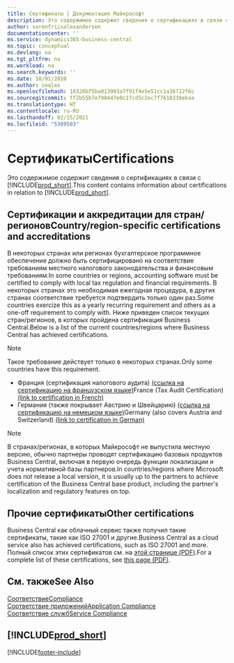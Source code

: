 ```yaml
---
title: Сертификаты | Документация Майкрософт
description: Это содержимое содержит сведения о сертификациях в связи с Business Central.
author: sorenfriisalexandersen
documentationcenter: ''
ms.service: dynamics365-business-central
ms.topic: conceptual
ms.devlang: na
ms.tgt_pltfrm: na
ms.workload: na
ms.search.keywords: ''
ms.date: 10/01/2020
ms.author: soalex
ms.openlocfilehash: 10328bf5ba013903a7f91f4e5e51cc1a36712f6c
ms.sourcegitcommit: ff2b55b7e790447e0c1fcd5c2ec7f7610338ebaa
ms.translationtype: HT
ms.contentlocale: ru-RU
ms.lasthandoff: 02/15/2021
ms.locfileid: "5389503"
---
```

# <a name="certifications"></a><span data-ttu-id="02943-103">Сертификаты</span><span class="sxs-lookup"><span data-stu-id="02943-103">Certifications</span></span>

<span data-ttu-id="02943-104">Это содержимое содержит сведения о сертификациях в связи с [!INCLUDE[prod_short](../includes/prod_short.md)].</span><span class="sxs-lookup"><span data-stu-id="02943-104">This content contains information about certifications in relation to [!INCLUDE[prod_short](../includes/prod_short.md)].</span></span>  

## <a name="countryregion-specific-certifications-and-accreditations"></a><span data-ttu-id="02943-105">Сертификации и аккредитации для стран/регионов</span><span class="sxs-lookup"><span data-stu-id="02943-105">Country/region-specific certifications and accreditations</span></span>

<span data-ttu-id="02943-106">В некоторых странах или регионах бухгалтерское программное обеспечение должно быть сертифицировано на соответствие требованиям местного налогового законодательства и финансовым требованиям.</span><span class="sxs-lookup"><span data-stu-id="02943-106">In some countries or regions, accounting software must be certified to comply with local tax regulation and financial requirements.</span></span> <span data-ttu-id="02943-107">В некоторых странах это необходимая ежегодная процедура, в других странах соответствие требуется подтвердить только один раз.</span><span class="sxs-lookup"><span data-stu-id="02943-107">Some countries exercize this as a yearly recurring requirement and others as a one-off requirement to comply with.</span></span> <span data-ttu-id="02943-108">Ниже приведен список текущих стран/регионов, в которых пройдена сертификация Business Central.</span><span class="sxs-lookup"><span data-stu-id="02943-108">Below is a list of the current countries/regions where Business Central has achieved certifications.</span></span>

> [!NOTE]
> <span data-ttu-id="02943-109">Такое требование действует только в некоторых странах.</span><span class="sxs-lookup"><span data-stu-id="02943-109">Only some countries have this requirement.</span></span>

- <span data-ttu-id="02943-110">Франция (сертификация налогового аудита) [(ссылка на сертификацию на французском языке)](https://certificates.infocert.org/certificates/CERTIF-07-181-R16.pdf)</span><span class="sxs-lookup"><span data-stu-id="02943-110">France (Tax Audit Certification) [(link to certification in French)](https://certificates.infocert.org/certificates/CERTIF-07-181-R16.pdf)</span></span>  
- <span data-ttu-id="02943-111">Германия (также покрывает Австрию и Швейцарию) [(ссылка на сертификацию на немецком языке)](https://www.bdo.de/de-de/themen/softwarebescheinungen/bdo/microsoft-dynamics-365-business-central)</span><span class="sxs-lookup"><span data-stu-id="02943-111">Germany (also covers Austria and Switzerland) [(link to certification in German)](https://www.bdo.de/de-de/themen/softwarebescheinungen/bdo/microsoft-dynamics-365-business-central)</span></span>  

> [!NOTE]  
> <span data-ttu-id="02943-112">В странах/регионах, в которых Майкрософт не выпустила местную версию, обычно партнеры проводят сертификацию базовых продуктов Business Central, включая в первую очередь функции локализации и учета нормативной базы партнеров.</span><span class="sxs-lookup"><span data-stu-id="02943-112">In countries/regions where Microsoft does not release a local version, it is usually up to the partners to achieve certification of the Business Central base product, including the partner's localization and regulatory features on top.</span></span>

## <a name="other-certifications"></a><span data-ttu-id="02943-113">Прочие сертификаты</span><span class="sxs-lookup"><span data-stu-id="02943-113">Other certifications</span></span>

<span data-ttu-id="02943-114">Business Central как облачный сервис также получил такие сертификаты, такие как ISO 27001 и другие.</span><span class="sxs-lookup"><span data-stu-id="02943-114">Business Central as a cloud service also has achieved certifications, such as ISO 27001 and more.</span></span> <span data-ttu-id="02943-115">Полный список этих сертификатов см. на [этой странице (PDF)](https://aka.ms/d365-compliance-list).</span><span class="sxs-lookup"><span data-stu-id="02943-115">For a complete list of these certifications, see [this page (PDF)](https://aka.ms/d365-compliance-list).</span></span>

## <a name="see-also"></a><span data-ttu-id="02943-116">См. также</span><span class="sxs-lookup"><span data-stu-id="02943-116">See Also</span></span>

[<span data-ttu-id="02943-117">Соответствие</span><span class="sxs-lookup"><span data-stu-id="02943-117">Compliance</span></span>](compliance-overview.md)  
[<span data-ttu-id="02943-118">Соответствие приложений</span><span class="sxs-lookup"><span data-stu-id="02943-118">Application Compliance</span></span>](compliance-application-compliance.md)  
[<span data-ttu-id="02943-119">Соответствие служб</span><span class="sxs-lookup"><span data-stu-id="02943-119">Service Compliance</span></span>](compliance-service-compliance.md)  

## [!INCLUDE[prod_short](../includes/free_trial_md.md)]  


[!INCLUDE[footer-include](../includes/footer-banner.md)]